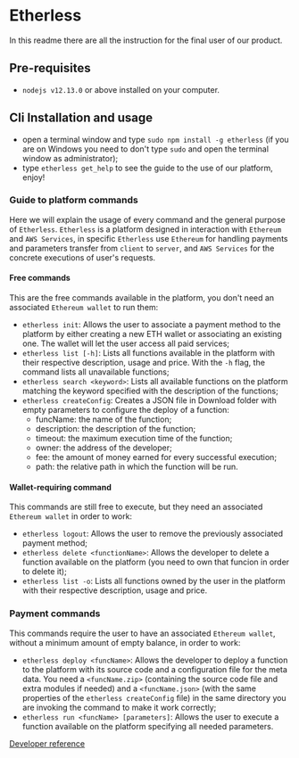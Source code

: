# Etherless
In this readme there are all the instruction for the final user of our product.

## Pre-requisites
- ```nodejs v12.13.0``` or above installed on your computer.

## Cli Installation and usage
- open a terminal window and type ```sudo npm install -g etherless``` (if you are on Windows you need to don't type ```sudo``` and open the terminal window as administrator);
- type ```etherless get_help``` to see the guide to the use of our platform, enjoy!

### Guide to platform commands
Here we will explain the usage of every command and the general purpose of `Etherless`.
`Etherless` is a platform designed in interaction with `Ethereum` and `AWS Services`, in specific `Etherless` use `Ethereum` for handling payments and parameters transfer from ```client``` to ```server```, and `AWS Services` for the concrete executions of user's requests.

#### Free commands
This are the free commands available in the platform, you don't need an associated ```Ethereum wallet``` to run them:
- ```etherless init```: Allows the user to associate a payment method to the platform by either creating a new ETH wallet or associating an existing one. The wallet will let the user access all paid services;
- ```etherless list [-h]```: Lists all functions available in the platform with their respective description, usage and price. With the ```-h``` flag, the command lists all unavailable functions;
- ```etherless search <keyword>```: Lists all available functions on the platform matching the keyword specified with the description of the functions;
- ```etherless createConfig```: Creates a JSON file in Download folder with empty parameters to configure the deploy of a function:
    - funcName: the name of the function;
    - description: the description of the function;
    - timeout: the maximum execution time of the function;
    - owner: the address of the developer;
    - fee: the amount of money earned for every successful execution;
    - path: the relative path in which the function will be run.

#### Wallet-requiring command
This commands are still free to execute, but they need an associated ```Ethereum wallet``` in order to work:
- ```etherless logout```: Allows the user to remove the previously associated payment method;
- ```etherless delete <functionName>```: Allows the developer to delete a function available on the platform (you need to own that funcion in order to delete it);
- ```etherless list -o```: Lists all functions owned by the user in the platform with their respective description, usage and price.

### Payment commands
This commands require the user to have an associated ```Ethereum wallet```, without a minimum amount of empty balance, in order to work:
- ```etherless deploy <funcName>```: Allows the developer to deploy a function to the platform with its source code and a configuration file for the meta data. You need a `<funcName.zip>` (containing the source code file and extra modules if needed) and a `<funcName.json>` (with the same properties of the ```etherless createConfig``` file) in the same directory you are invoking the command to make it work correctly;
- ```etherless run <funcName> [parameters]```: Allows the user to execute a function available on the platform specifying all needed parameters.


[Developer reference](https://github.com/1dotd4/etherless/blob/develop/Developer.md)
